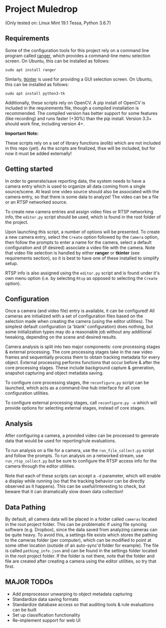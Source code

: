 # Project Muledrop

(Only tested on: Linux Mint 19.1 Tessa, Python 3.6.7)

## Requirements

Some of the configuration tools for this project rely on a command line program called [ranger](https://github.com/ranger/ranger), which provides a command-line menu selection screen. On Ubuntu, this can be installed as follows:

`sudo apt install ranger`

Simlarly, [tkinter](https://wiki.python.org/moin/TkInter) is used for providing a GUI selection screen. On Ubuntu, this can be installed as follows:

`sudo apt install python3-tk`

Additionally, these scripts rely on OpenCV. A pip install of OpenCV is included in the requirements file, though a compiled installation is recommended. The compiled version has better support for some features (like recording) and runs faster (+30%) than the pip install. Version 3.3+ should work fine, including version 4+.

**Important Note:**

These scripts rely on a set of library functions (eolib) which are not included in this repo (yet). As the scripts are finalized, thse will be included, but for now it must be added externally!

## Getting started

In order to generate/save reporting data, the system needs to have a camera entry which is used to organize all data coming from a single source/scene. At least one video source should also be associated with the camera entry, so that there is some data to analyze! The video can be a file or an RTSP networked source.

To create new camera entries and assign video files or RTSP networking info, the `editor.py` script should be used, which is found in the root folder of the project.

Upon launching this script, a number of options will be presented. To create a new camera entry, select the `Create` option followed by the `Camera` option, then follow the prompts to enter a name for the camera, select a default configuration and (if desired) associate a video file with the camera. Note that video file selection is handled by either **ranger** or **tkinter** (see requirements section), so it is best to have one of these installed to simplify setup.

RTSP info is also assigned using the `editor.py` script and is found under it's own menu option (i.e. by selecting `Rtsp` as opposed to selecting the `Create` option).

## Configuration

Once a camera (and video file) entry is available, it can be configured! All cameras are initialized with a set of configuration files based on the selection made when creating the camera (using the editor utilities). The simplest default configuration (a 'blank' configuration) does nothing, but some initialization types may do a reasonable job without any additional tweaking, depending on the scene and desired results.

Camera analysis is split into two major components: core processing stages & external processing. The core processing stages take in the raw video frames and sequentially process them to obtain tracking metadata for every object. External processing performs functions that occur before & after the core processing stages. These include background capture & generation, snapshot capturing and object metadata saving.

To configure core processing stages, the `reconfigure.py` script can be launched, which acts as a command-line hub interface for all core configuration utilities.

To configure external processing stages, call `reconfigure.py -e` which will provide options for selecting external stages, instead of core stages.

## Analysis

After configuring a camera, a provided video can be processed to generate data that would be used for reporting/rule evaluations.

To run analysis on a file for a camera, use the `run_file_collect.py` script and follow the prompts. To run analysis on a networked stream, use `run_rtsp_collect.py` but be sure to configure the RTSP access info for the camera through the editor utilities.

Note that each of these scripts can accept a `-d` parameter, which will enable a display while running (so that the tracking behavior can be directly observed as it happens). This can be useful/interesting to check, but beware that it can dramatically slow down data collection!

## Data Pathing

By default, all camera data will be placed in a folder called `cameras` located in the root project folder. This can be problematic if using file syncing software (e.g. Dropbox), since the data saved from analyzing cameras can be quite heavy. To avoid this, a settings file exists which stores the pathing to the cameras folder (per computer), which can be modified to point at some other location (outside of an auto-sync'd folder for example). The file is called `pathing_info.json` and can be found in the settings folder located in the root project folder. If the folder is not there, note that the folder and file are created after creating a camera using the editor utilities, so try that first.

## 

## MAJOR TODOs

- Add preprocessor unwarping to object metadata capturing
- Standardize data saving formats
- Standardize database access so that auditing tools & rule evaluations can be built
- Set up classification functionality
- Re-implement support for web UI
